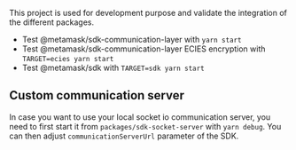 This project is used for development purpose and validate the integration of the different packages.

- Test @metamask/sdk-communication-layer with `yarn start`
- Test @metamask/sdk-communication-layer ECIES encryption with `TARGET=ecies yarn start`
- Test @metamask/sdk with `TARGET=sdk yarn start`

## Custom communication server

In case you want to use your local socket io communication server, you need to first start it from
`packages/sdk-socket-server` with `yarn debug`.
You can then adjust `communicationServerUrl` parameter of the SDK.

